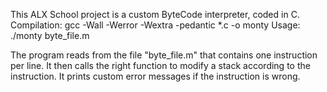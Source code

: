 This ALX School project is a custom ByteCode interpreter, coded in C. Compilation: gcc -Wall -Werror -Wextra -pedantic *.c -o monty Usage: ./monty byte_file.m

The program reads from the file "byte_file.m" that contains one instruction per line. It then calls the right function to modify a stack according to the instruction. It prints custom error messages if the instruction is wrong.